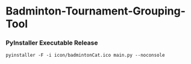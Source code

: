 # Badminton-Tournament-Grouping-Tool

### PyInstaller Executable Release

```
pyinstaller -F -i icon/badmintonCat.ico main.py --noconsole
```
